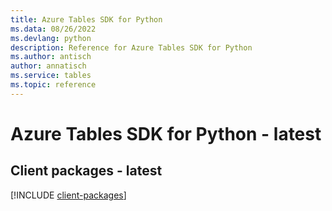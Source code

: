 ```yaml
---
title: Azure Tables SDK for Python
ms.data: 08/26/2022
ms.devlang: python
description: Reference for Azure Tables SDK for Python
ms.author: antisch
author: annatisch
ms.service: tables
ms.topic: reference
---
```

# Azure Tables SDK for Python - latest

## Client packages - latest
[!INCLUDE [client-packages](tables-client-index.md)]